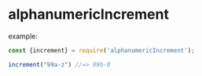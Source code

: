 # alphanumericIncrement

example:
```js
const {increment} = require('alphanumericIncrement');

increment("99a-z") //=> 99b-0
```
